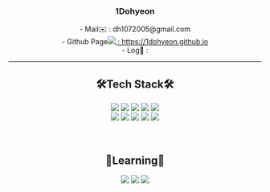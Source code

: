 <div align="center"><h3>1Dohyeon</h3></div>
<div align="center">
  <a>- Mail✉️ : </a><a>dh1072005@gmail.com</a>
  </br>
  <a>- Github Page</a><a href="https://1dohyeon.github.io/"><img src="https://img.shields.io/badge/-181717?style=flat-square&logo=github&logoColor=white" href="https://1dohyeon.github.io/"/> : https://1dohyeon.github.io</a>
  </br>
  <a>- Log📗 :
</div>

------

<div align="center"><h2>🛠Tech Stack🛠</h2></div>
<div align="center">
  <img src="https://img.shields.io/badge/Java-007396?style=flat-square&logo=JAVA&logoColor=white"/>
  <img src="https://img.shields.io/badge/HTML5-E34F26?style=flat-square&logo=HTML5&logoColor=white"/>
  <img src="https://img.shields.io/badge/CSS3-1572B6?style=flat-square&logo=CSS3&logoColor=white"/>
  <img src="https://img.shields.io/badge/JavaScript-F7DF1E?style=flat-square&logo=javascript&logoColor=white"/>
  <img src="https://img.shields.io/badge/typescript-3178C6?style=flat-square&logo=typescript&logoColor=white"/>
</div>
<div align="center">
  <img src="https://img.shields.io/badge/MySQL-4479A1?style=flat-square&logo=MySQL&logoColor=white"/>
  <img src="https://img.shields.io/badge/node.js-339933?style=flat-square&logo=nodedotjs&logoColor=white"/>
  <img src="https://img.shields.io/badge/nestjs-E0234E?style=flat-square&logo=nestjs&logoColor=white"/>
  <img src="https://img.shields.io/badge/VScode-007ACC?style=flat-square&logo=visualstudiocode&logoColor=white"/>
  <img src="https://img.shields.io/badge/IntelliJ IDEA-1572B6?style=flat-square&logo=intellijidea&logoColor=white"/>
</div>
<br/>
<br/>
<div align="center"><h2>📖Learning📖</h2></div>
<div align="center">
  <img src="https://img.shields.io/badge/Spring-6DB33F?style=flat-square&logo=Spring&logoColor=white"/>
  <img src="https://img.shields.io/badge/Spring Boot-6DB33F?style=flat-square&logo=Spring Boot&logoColor=white"/>
  <img src="https://img.shields.io/badge/react-61DAFB?style=flat-square&logo=react&logoColor=white"/>
</div>


<!--![1Dohyeon's GitHub stats](https://github-readme-stats.vercel.app/api?username=1Dohyeon&show_icons=true&theme=transparent)-->



<!--
**1Dohyeon/1Dohyeon** is a ✨ _special_ ✨ repository because its `README.md` (this file) appears on your GitHub profile.

Here are some ideas to get you started:

- 🔭 I’m currently working on ...
- 🌱 I’m currently learning ...
- 👯 I’m looking to collaborate on ...
- 🤔 I’m looking for help with ...
- 💬 Ask me about ...
- 📫 How to reach me: ...
- 😄 Pronouns: ...
- ⚡ Fun fact: ...
-->
